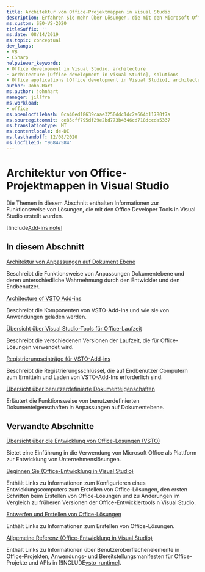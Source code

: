 ```yaml
---
title: Architektur von Office-Projektmappen in Visual Studio
description: Erfahren Sie mehr über Lösungen, die mit den Microsoft Office Developer Tools in Visual Studio erstellt wurden, und wie Sie funktionieren.
ms.custom: SEO-VS-2020
titleSuffix: ''
ms.date: 08/14/2019
ms.topic: conceptual
dev_langs:
- VB
- CSharp
helpviewer_keywords:
- Office development in Visual Studio, architecture
- architecture [Office development in Visual Studio], solutions
- Office applications [Office development in Visual Studio], architecture
author: John-Hart
ms.author: johnhart
manager: jillfra
ms.workload:
- office
ms.openlocfilehash: 0ca40ed18639caae3250ddc1dc2a664b11780f7a
ms.sourcegitcommit: ce85cff795df29e2bd773b4346cd718dccda5337
ms.translationtype: MT
ms.contentlocale: de-DE
ms.lasthandoff: 12/08/2020
ms.locfileid: "96847584"
---
```

# <a name="architecture-of-office-solutions-in-visual-studio"></a>Architektur von Office-Projektmappen in Visual Studio
  Die Themen in diesem Abschnitt enthalten Informationen zur Funktionsweise von Lösungen, die mit den Office Developer Tools in Visual Studio erstellt wurden.

[!include[Add-ins note](includes/addinsnote.md)]

## <a name="in-this-section"></a>In diesem Abschnitt

[Architektur von Anpassungen auf Dokument Ebene](../vsto/architecture-of-document-level-customizations.md)

Beschreibt die Funktionsweise von Anpassungen Dokumentebene und deren unterschiedliche Wahrnehmung durch den Entwickler und den Endbenutzer.

[Architecture of VSTO Add-ins](../vsto/architecture-of-vsto-add-ins.md)

Beschreibt die Komponenten von VSTO-Add-Ins und wie sie von Anwendungen geladen werden.

[Übersicht über Visual Studio-Tools für Office-Laufzeit](../vsto/visual-studio-tools-for-office-runtime-overview.md)

Beschreibt die verschiedenen Versionen der Laufzeit, die für Office-Lösungen verwendet wird.

[Registrierungseinträge für VSTO-Add-ins](../vsto/registry-entries-for-vsto-add-ins.md)

Beschreibt die Registrierungsschlüssel, die auf Endbenutzer Computern zum Ermitteln und Laden von VSTO-Add-Ins erforderlich sind.

[Übersicht über benutzerdefinierte Dokumenteigenschaften](../vsto/custom-document-properties-overview.md)

Erläutert die Funktionsweise von benutzerdefinierten Dokumenteigenschaften in Anpassungen auf Dokumentebene.

## <a name="related-sections"></a>Verwandte Abschnitte

[Übersicht über die Entwicklung von Office-Lösungen &#40;VSTO&#41;](../vsto/office-solutions-development-overview-vsto.md)

Bietet eine Einführung in die Verwendung von Microsoft Office als Plattform zur Entwicklung von Unternehmenslösungen.

[Beginnen Sie &#40;Office-Entwicklung in Visual Studio&#41;](../vsto/getting-started-office-development-in-visual-studio.md)

Enthält Links zu Informationen zum Konfigurieren eines Entwicklungscomputers zum Erstellen von Office-Lösungen, den ersten Schritten beim Erstellen von Office-Lösungen und zu Änderungen im Vergleich zu früheren Versionen der Office-Entwicklertools n Visual Studio.

[Entwerfen und Erstellen von Office-Lösungen](../vsto/designing-and-creating-office-solutions.md)

Enthält Links zu Informationen zum Erstellen von Office-Lösungen.

[Allgemeine Referenz &#40;Office-Entwicklung in Visual Studio&#41;](../vsto/general-reference-office-development-in-visual-studio.md)

Enthält Links zu Informationen über Benutzeroberflächenelemente in Office-Projekten, Anwendungs- und Bereitstellungsmanifesten für Office-Projekte und APIs in [!INCLUDE[vsto_runtime](../vsto/includes/vsto-runtime-md.md)].

